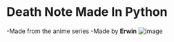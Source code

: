 # Death Note Made In Python
-Made from the anime series
-Made by **Erwin**
![image](https://user-images.githubusercontent.com/78267674/153262253-bd74c6b4-9705-4769-9cb8-163ffd130cc3.png)
